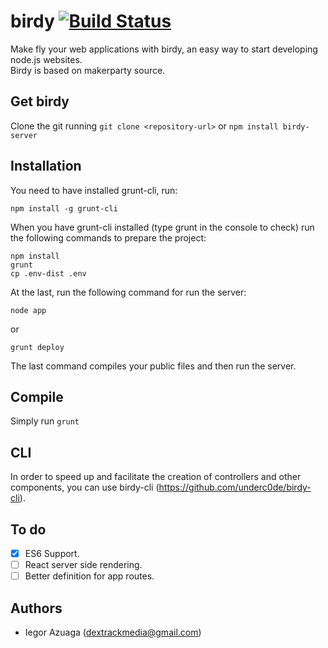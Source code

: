# birdy [![Build Status](https://travis-ci.org/underc0de/birdy.svg)](https://travis-ci.org/underc0de/birdy)
Make fly your web applications with birdy, an easy way to start developing node.js websites.<br>
Birdy is based on makerparty source.

## Get birdy
Clone the git running ``git clone <repository-url>`` or ``npm install birdy-server``

## Installation
You need to have installed grunt-cli, run:
```
npm install -g grunt-cli
```

When you have grunt-cli installed (type grunt in the console to check) run the following commands to prepare the project:
```
npm install
grunt
cp .env-dist .env
```
At the last, run the following command for run the server:
```
node app
```
or
```
grunt deploy
```
The last command compiles your public files and then run the server.

## Compile
Simply run ``grunt``

## CLI
In order to speed up and facilitate the creation of controllers and other components, you can use birdy-cli (https://github.com/underc0de/birdy-cli).

## To do
- [x] ES6 Support.
- [ ] React server side rendering.
- [ ] Better definition for app routes.

## Authors
* Iegor Azuaga (dextrackmedia@gmail.com)

